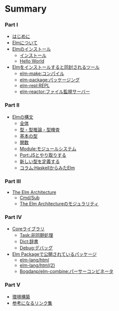 # Summary


### Part I


* [はじめに](README.md)
* [Elmについて](src/Elm/aboutElm.md)
* [Elmのインストール](src/install/zyunbi.md)
    * [インストール](src/install/install.md)
    * [Hello World](src/install/hello.md)
* [Elmをインストールすると同封されるツール](src/Tool/tool.md)
    * [elm-make:コンパイル](src/Tool/make.md)
    * [elm-package:パッケージング](src/Tool/elmPackage.md)
    * [elm-repl:REPL](src/Tool/repl.md)
    * [elm-reactor:ファイル監視サーバー](src/Tool/reactor.md)

### Part II


* [Elmの構文](src/syntax/syntax.md)
    * [全体](src/syntax/allSyntax.md)
    * [型・型推論・型検査](src/syntax/type/type.md)
    * [基本の型](src/syntax/type/primitive.md)
    * [関数](src/syntax/function.md)
    * [Module:モジュールシステム](src/syntax/module.md)
    * [Port:JSとやり取りする](src/syntax/port.md)
    * [新しい型を定義する](src/syntax/type/teigi.md)
    * [コラム:HaskellからみたElm](src/syntax/fromHaskell.md)

### Part Ⅲ


* [The Elm Architecture](src/elmArchitecture/about.md)
    * [Cmd/Sub](src/elmArchitecture/cmdSub.md)
    * [The Elm Architectureのモジュラリティ](src/elmArchitecture/scale.md)


### Part Ⅳ

* [Coreライブラリ](src/module/about.md)
    <!-- * [Basics](src/module/basics.md) -->
    <!-- * [List](src/module/List.md) -->
    * [Task:非同期処理](src/module/task.md)
    <!-- * [Error](src/Error/err.md) -->
    * [Dict:辞書](src/module/dict.md)
    <!-- * [Json](src/module/json.md) -->
    * [Debug:デバッグ](src/module/debug.md)
* [Elm Packageで公開されているパッケージ](src/elmPackages/about.md)
  * [elm-lang/html](src/elmPackages/html.md)
  * [elm-lang/html(2)](src/elmPackages/htmlapp.md)
  <!-- * [Test](src/Test/test.md) -->
  * [Bogdanp/elm-combine:パーサーコンビネータ](src/elmPackages/combinater.md)

### Part Ⅴ

* [環境構築](src/develop/about.md)
* [参考になるリンク集](src/etc/sankou.md)
